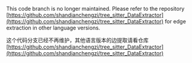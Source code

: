 This code branch is no longer maintained. Please refer to the repository [https://github.com/shandianchengzi/tree_sitter_DataExtractor](https://github.com/shandianchengzi/tree_sitter_DataExtractor) for edge extraction in other language versions.

这个代码分支已经不再维护，其他语言版本的边提取请看仓库 [https://github.com/shandianchengzi/tree_sitter_DataExtractor](https://github.com/shandianchengzi/tree_sitter_DataExtractor)

